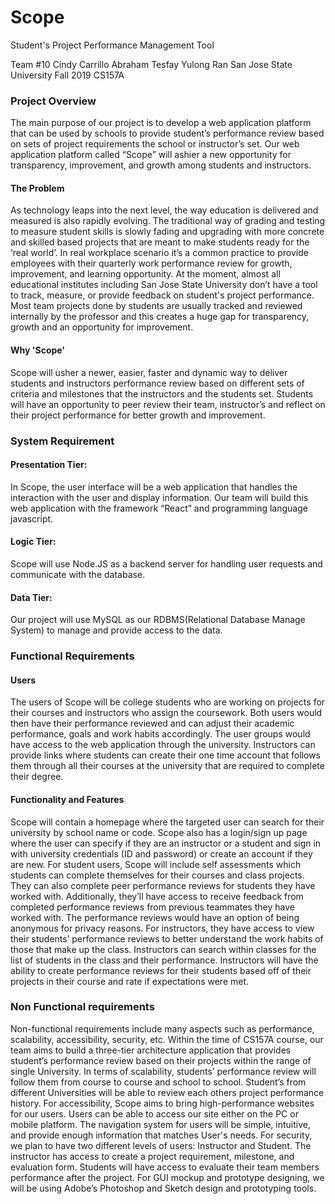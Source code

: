 # Scope
Student's  Project
Performance Management Tool

Team #10
Cindy Carrillo
Abraham Tesfay
Yulong Ran
San Jose State University	Fall 2019 		 CS157A

### Project Overview

The main purpose of our project is to develop a web application platform that can be used by schools to provide student’s performance review based on sets of project requirements the school or instructor’s set.  Our web application platform called “Scope” will ashier a new opportunity for transparency, improvement, and growth among students and instructors.

#### The Problem

As technology leaps into the next level, the way education is delivered and measured is also rapidly evolving. The traditional way of grading and testing to measure student skills is slowly fading and upgrading with more concrete and skilled based projects that are meant to make students ready for the ‘real world’. In real workplace scenario it’s a common practice to provide employees with their quarterly work performance review for growth, improvement, and learning opportunity.
At the moment, almost all educational institutes including San Jose State University don’t have a tool to track, measure, or provide feedback on student's project performance. Most team projects done by students are usually tracked and reviewed internally by the professor and this creates a huge gap for transparency, growth and an opportunity for improvement.


#### Why 'Scope'

Scope will usher a newer, easier, faster and dynamic way to deliver students and instructors performance review based on different sets of criteria and milestones that the instructors and the students set. Students will have an opportunity to peer review their team, instructor’s and reflect on their project performance for better growth and  improvement.

### System Requirement

#### Presentation Tier:
In Scope, the user interface will be a web application that handles the interaction with the user and display information. Our team will build this web application with the framework “React” and programming language javascript.
#### Logic Tier:
Scope will use Node.JS as a backend server for handling user requests and communicate with the database.
#### Data Tier:
Our project will use MySQL as our RDBMS(Relational Database Manage System) to manage and provide access to the data.


### Functional Requirements

#### Users
The users of Scope will be college students who are working on projects for their courses and instructors who assign the coursework. Both users would then have their performance reviewed and can adjust their academic performance, goals and work habits accordingly. The user groups would have access to the web application through the university. Instructors can provide links where students can create their one time account that follows them through all their courses at the university that are required to complete their degree.

#### Functionality and Features
Scope will contain a homepage where the targeted user can search for their university by school name or code. Scope also has a login/sign up page where the user can specify if they are an instructor or a student and sign in with university credentials (ID and password) or create an account if they are new. For student users, Scope will include self assessments which students can complete themselves for their courses and class projects. They can also complete peer performance reviews for students they have worked with. Additionally, they’ll have access to receive feedback from completed performance reviews from previous teammates they have worked with. The performance reviews would have an option of being anonymous for privacy reasons. For instructors, they have access to view their students’ performance reviews to better understand the work habits of those that make up the class. Instructors can search within classes for the list of students in the class and their performance. Instructors will have the ability to create performance reviews for their students based off of their projects in their course and rate if expectations were met.

### Non Functional requirements

Non-functional requirements include many aspects such as performance, scalability, accessibility, security, etc. Within the time of CS157A course, our team aims to build a three-tier architecture application that provides student’s performance review based on their projects within the range of single University.
In terms of scalability, students’ performance review will follow them from course to course and school to school. Student’s from different Universities will be able to review each others project performance history.
For accessibility, Scope aims to bring high-performance websites for our users. Users can be able to access our site either on the PC or mobile platform. The navigation system for users will be simple, intuitive, and provide enough information that matches User's needs.
For security, we plan to have two different levels of users: Instructor and Student. The instructor has access to create a project requirement, milestone, and evaluation form. Students will have access to evaluate their team members performance after the project.
For GUI mockup and prototype designing, we will be using Adobe’s Photoshop and Sketch design and prototyping tools.
